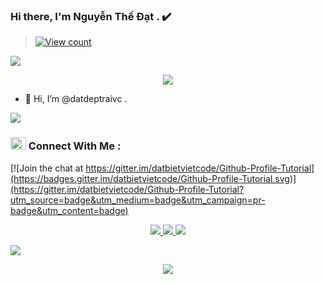 ### Hi there, I'm Nguyễn Thế Đạt . ✔️
> [![View count](https://visitcount.itsvg.in/api?id=datbietvietcodecolor=6&icon=0&pretty=true)](https://visitcount.itsvg.in/api?id=datbietvidetcode)

<img src="https://user-images.githubusercontent.com/73097560/115834477-dbab4500-a447-11eb-908a-139a6edaec5c.gif">

<p align="center" color="#36BCF7FF"><img src="https://readme-typing-svg.herokuapp.com?lines=<3+I'm+N+g+u+y+e+n+T+h+e+D+a+t+<3;<3+I'm+a+S+t+u+d+e+n+t+<3;<3+<3+<3+<3+<3+<3+<3+<3+<3+<3+<3+<3+<3+<3+<3+<3;<3+I'm+F+r+o+m+H+a+N+o+i+V+i+e+t+N+a+m+<3;"></p>

- 👋 Hi, I’m @datdeptraivc .  


<img src="https://user-images.githubusercontent.com/73097560/115834477-dbab4500-a447-11eb-908a-139a6edaec5c.gif">

### <img src="https://media.giphy.com/media/cj87CxfRtrUifF3Ryk/giphy.gif" width="25px" height="20px"> Connect With Me :

[![Join the chat at https://gitter.im/datbietvietcode/Github-Profile-Tutorial](https://badges.gitter.im/datbietvietcode/Github-Profile-Tutorial.svg)](https://gitter.im/datbietvietcode/Github-Profile-Tutorial?utm_source=badge&utm_medium=badge&utm_campaign=pr-badge&utm_content=badge)

<p align="center"> 
<a href="https://www.facebook.com/Info.NguyenTheDat.IT/" alt="Facebook"> <img src="https://img.icons8.com/nolan/64/facebook-new.png"/> </a>
<a href="https://github.com/datdeptraivc" alt="Github"> <img src="https://img.icons8.com/nolan/64/github.png"/> </a>
<a href="https://www.instagram.com/_nguyenthedat03/" alt="Instagram"> <img src="https://img.icons8.com/nolan/64/instagram-new.png"/> </a>

</p>


<img src="https://user-images.githubusercontent.com/73097560/115834477-dbab4500-a447-11eb-908a-139a6edaec5c.gif">


<p align="center" color="#36BCF7FF"><img src="https://readme-typing-svg.herokuapp.com?lines=<3+<3+<3+t+h+e+|+e+n+d+<3+<3+<3+.;<3+<3+<3+g+o+o+d+b+y+e+<3+<3+<3"></p>











